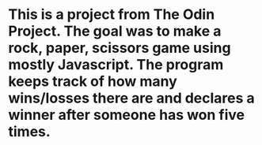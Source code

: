 # This is a project from The Odin Project. The goal was to make a rock, paper, scissors game using mostly Javascript. The program keeps track of how many wins/losses there are and declares a winner after someone has won five times.
